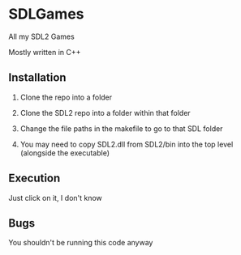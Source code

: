 # SDLGames
All my SDL2 Games

Mostly written in C++

## Installation

1. Clone the repo into a folder

2. Clone the SDL2 repo into a folder within that folder

3. Change the file paths in the makefile to go to that SDL folder

4. You may need to copy SDL2.dll from SDL2/bin into the top level (alongside the executable)

## Execution

Just click on it, I don't know

## Bugs

You shouldn't be running this code anyway
